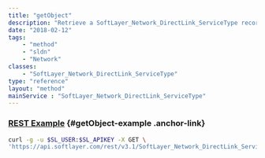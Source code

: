 ```yaml
---
title: "getObject"
description: "Retrieve a SoftLayer_Network_DirectLink_ServiceType record."
date: "2018-02-12"
tags:
    - "method"
    - "sldn"
    - "Network"
classes:
    - "SoftLayer_Network_DirectLink_ServiceType"
type: "reference"
layout: "method"
mainService : "SoftLayer_Network_DirectLink_ServiceType"
---
```


### [REST Example](#getObject-example) <a href="/article/rest/"><i class="fas fa-question"></i></a> {#getObject-example .anchor-link} 
```bash
curl -g -u $SL_USER:$SL_APIKEY -X GET \
'https://api.softlayer.com/rest/v3.1/SoftLayer_Network_DirectLink_ServiceType/{SoftLayer_Network_DirectLink_ServiceTypeID}/getObject'
```
